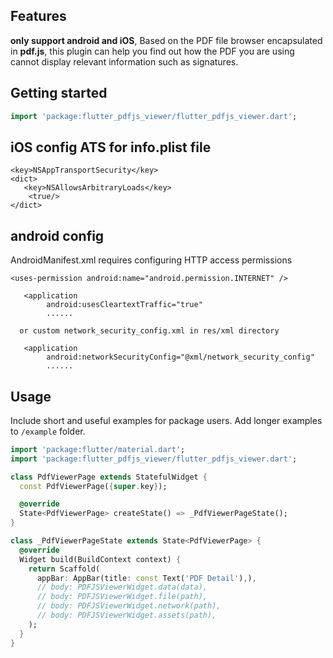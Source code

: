 ## Features
**only support android and iOS**,
Based on the PDF file browser encapsulated in **pdf.js**, this plugin can help you find out how the PDF you are using cannot display relevant information such as signatures.

## Getting started

```dart
import 'package:flutter_pdfjs_viewer/flutter_pdfjs_viewer.dart';
```

## iOS config ATS for info.plist file
```
<key>NSAppTransportSecurity</key>
<dict>
   <key>NSAllowsArbitraryLoads</key>
    <true/>
</dict>
```

## android config 

AndroidManifest.xml requires configuring HTTP access permissions

```
<uses-permission android:name="android.permission.INTERNET" />
```
```
   <application
        android:usesCleartextTraffic="true"
        ......

  or custom network_security_config.xml in res/xml directory

   <application
        android:networkSecurityConfig="@xml/network_security_config"
        ...... 
```

## Usage

Include short and useful examples for package users. Add longer examples
to `/example` folder.

```dart
import 'package:flutter/material.dart';
import 'package:flutter_pdfjs_viewer/flutter_pdfjs_viewer.dart';

class PdfViewerPage extends StatefulWidget {
  const PdfViewerPage({super.key});

  @override
  State<PdfViewerPage> createState() => _PdfViewerPageState();
}

class _PdfViewerPageState extends State<PdfViewerPage> {
  @override
  Widget build(BuildContext context) {
    return Scaffold(
      appBar: AppBar(title: const Text('PDF Detail'),),
      // body: PDFJSViewerWidget.data(data),
      // body: PDFJSViewerWidget.file(path),
      // body: PDFJSViewerWidget.network(path),
      // body: PDFJSViewerWidget.assets(path),
    );
  }
}

```
